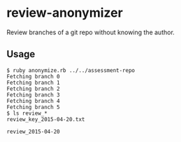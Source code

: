 # review-anonymizer
Review branches of a git repo without knowing the author.

## Usage

```
$ ruby anonymize.rb ../../assessment-repo
Fetching branch 0
Fetching branch 1
Fetching branch 2
Fetching branch 3
Fetching branch 4
Fetching branch 5
$ ls review_*
review_key_2015-04-20.txt

review_2015-04-20
```
